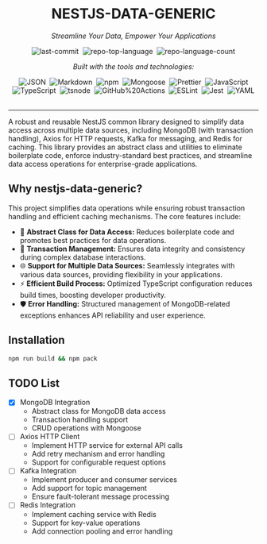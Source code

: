 <div align="center" class="text-center">
<h1>NESTJS-DATA-GENERIC</h1>
<p><em>Streamline Your Data, Empower Your Applications</em></p>

<img alt="last-commit" src="https://img.shields.io/github/last-commit/leodSWLP/nestjs-data-generic?style=flat&amp;logo=git&amp;logoColor=white&amp;color=0080ff" class="inline-block mx-1" style="margin: 0px 2px;">
<img alt="repo-top-language" src="https://img.shields.io/github/languages/top/leodSWLP/nestjs-data-generic?style=flat&amp;color=0080ff" class="inline-block mx-1" style="margin: 0px 2px;">
<img alt="repo-language-count" src="https://img.shields.io/github/languages/count/leodSWLP/nestjs-data-generic?style=flat&amp;color=0080ff" class="inline-block mx-1" style="margin: 0px 2px;">
<p><em>Built with the tools and technologies:</em></p>
<img alt="JSON" src="https://img.shields.io/badge/JSON-000000.svg?style=flat&amp;logo=JSON&amp;logoColor=white" class="inline-block mx-1" style="margin: 0px 2px;">
<img alt="Markdown" src="https://img.shields.io/badge/Markdown-000000.svg?style=flat&amp;logo=Markdown&amp;logoColor=white" class="inline-block mx-1" style="margin: 0px 2px;">
<img alt="npm" src="https://img.shields.io/badge/npm-CB3837.svg?style=flat&amp;logo=npm&amp;logoColor=white" class="inline-block mx-1" style="margin: 0px 2px;">
<img alt="Mongoose" src="https://img.shields.io/badge/Mongoose-F04D35.svg?style=flat&amp;logo=Mongoose&amp;logoColor=white" class="inline-block mx-1" style="margin: 0px 2px;">
<img alt="Prettier" src="https://img.shields.io/badge/Prettier-F7B93E.svg?style=flat&amp;logo=Prettier&amp;logoColor=black" class="inline-block mx-1" style="margin: 0px 2px;">
<img alt="JavaScript" src="https://img.shields.io/badge/JavaScript-F7DF1E.svg?style=flat&amp;logo=JavaScript&amp;logoColor=black" class="inline-block mx-1" style="margin: 0px 2px;">
<br>
<img alt="TypeScript" src="https://img.shields.io/badge/TypeScript-3178C6.svg?style=flat&amp;logo=TypeScript&amp;logoColor=white" class="inline-block mx-1" style="margin: 0px 2px;">
<img alt="tsnode" src="https://img.shields.io/badge/tsnode-3178C6.svg?style=flat&amp;logo=ts-node&amp;logoColor=white" class="inline-block mx-1" style="margin: 0px 2px;">
<img alt="GitHub%20Actions" src="https://img.shields.io/badge/GitHub%20Actions-2088FF.svg?style=flat&amp;logo=GitHub-Actions&amp;logoColor=white" class="inline-block mx-1" style="margin: 0px 2px;">
<img alt="ESLint" src="https://img.shields.io/badge/ESLint-4B32C3.svg?style=flat&amp;logo=ESLint&amp;logoColor=white" class="inline-block mx-1" style="margin: 0px 2px;">
<img alt="Jest" src="https://img.shields.io/badge/Jest-C21325.svg?style=flat&amp;logo=Jest&amp;logoColor=white" class="inline-block mx-1" style="margin: 0px 2px;">
<img alt="YAML" src="https://img.shields.io/badge/YAML-CB171E.svg?style=flat&amp;logo=YAML&amp;logoColor=white" class="inline-block mx-1" style="margin: 0px 2px;">
</div>
<br>
<hr>

A robust and reusable NestJS common library designed to simplify data access across multiple data sources, including MongoDB (with transaction handling), Axios for HTTP requests, Kafka for messaging, and Redis for caching. This library provides an abstract class and utilities to eliminate boilerplate code, enforce industry-standard best practices, and streamline data access operations for enterprise-grade applications.

## Why nestjs-data-generic?

This project simplifies data operations while ensuring robust transaction handling and efficient caching mechanisms. The core features include:

<ul class="list-disc pl-4 my-0">
<li class="my-0">🚀 <strong>Abstract Class for Data Access:</strong> Reduces boilerplate code and promotes best practices for data operations.</li>
<li class="my-0">🔄 <strong>Transaction Management:</strong> Ensures data integrity and consistency during complex database interactions.</li>
<li class="my-0">🌐 <strong>Support for Multiple Data Sources:</strong> Seamlessly integrates with various data sources, providing flexibility in your applications.</li>
<li class="my-0">⚡ <strong>Efficient Build Process:</strong> Optimized TypeScript configuration reduces build times, boosting developer productivity.</li>
<li class="my-0">🛡️ <strong>Error Handling:</strong> Structured management of MongoDB-related exceptions enhances API reliability and user experience.</li>
</ul>

## Installation

```bash
npm run build && npm pack
```

## TODO List

- [x] MongoDB Integration
  - Abstract class for MongoDB data access
  - Transaction handling support
  - CRUD operations with Mongoose
- [ ] Axios HTTP Client
  - Implement HTTP service for external API calls
  - Add retry mechanism and error handling
  - Support for configurable request options
- [ ] Kafka Integration
  - Implement producer and consumer services
  - Add support for topic management
  - Ensure fault-tolerant message processing
- [ ] Redis Integration
  - Implement caching service with Redis
  - Support for key-value operations
  - Add connection pooling and error handling
